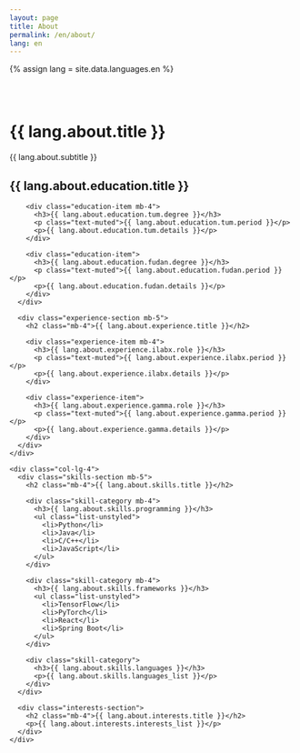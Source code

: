 ```yaml
---
layout: page
title: About
permalink: /en/about/
lang: en
---
```


{% assign lang = site.data.languages.en %}

<div class="about-section">
  <h1 class="mb-4">{{ lang.about.title }}</h1>
  <p class="lead mb-5">{{ lang.about.subtitle }}</p>

  <div class="row">
    <div class="col-lg-8">
      <div class="education-section mb-5">
        <h2 class="mb-4">{{ lang.about.education.title }}</h2>
        
        <div class="education-item mb-4">
          <h3>{{ lang.about.education.tum.degree }}</h3>
          <p class="text-muted">{{ lang.about.education.tum.period }}</p>
          <p>{{ lang.about.education.tum.details }}</p>
        </div>

        <div class="education-item">
          <h3>{{ lang.about.education.fudan.degree }}</h3>
          <p class="text-muted">{{ lang.about.education.fudan.period }}</p>
          <p>{{ lang.about.education.fudan.details }}</p>
        </div>
      </div>

      <div class="experience-section mb-5">
        <h2 class="mb-4">{{ lang.about.experience.title }}</h2>
        
        <div class="experience-item mb-4">
          <h3>{{ lang.about.experience.ilabx.role }}</h3>
          <p class="text-muted">{{ lang.about.experience.ilabx.period }}</p>
          <p>{{ lang.about.experience.ilabx.details }}</p>
        </div>

        <div class="experience-item">
          <h3>{{ lang.about.experience.gamma.role }}</h3>
          <p class="text-muted">{{ lang.about.experience.gamma.period }}</p>
          <p>{{ lang.about.experience.gamma.details }}</p>
        </div>
      </div>
    </div>

    <div class="col-lg-4">
      <div class="skills-section mb-5">
        <h2 class="mb-4">{{ lang.about.skills.title }}</h2>
        
        <div class="skill-category mb-4">
          <h3>{{ lang.about.skills.programming }}</h3>
          <ul class="list-unstyled">
            <li>Python</li>
            <li>Java</li>
            <li>C/C++</li>
            <li>JavaScript</li>
          </ul>
        </div>

        <div class="skill-category mb-4">
          <h3>{{ lang.about.skills.frameworks }}</h3>
          <ul class="list-unstyled">
            <li>TensorFlow</li>
            <li>PyTorch</li>
            <li>React</li>
            <li>Spring Boot</li>
          </ul>
        </div>

        <div class="skill-category">
          <h3>{{ lang.about.skills.languages }}</h3>
          <p>{{ lang.about.skills.languages_list }}</p>
        </div>
      </div>

      <div class="interests-section">
        <h2 class="mb-4">{{ lang.about.interests.title }}</h2>
        <p>{{ lang.about.interests.interests_list }}</p>
      </div>
    </div>
  </div>
</div>

<style>
.about-section {
  padding: 2rem 0;
}

.education-item, .experience-item {
  padding: 1.5rem;
  background: var(--global-bg-color);
  border-radius: 0.5rem;
  box-shadow: 0 2px 4px rgba(0, 0, 0, 0.1);
  transition: transform 0.3s ease;
}

.education-item:hover, .experience-item:hover {
  transform: translateY(-5px);
}

.skills-section, .interests-section {
  padding: 1.5rem;
  background: var(--global-bg-color);
  border-radius: 0.5rem;
  box-shadow: 0 2px 4px rgba(0, 0, 0, 0.1);
}

.skill-category h3 {
  font-size: 1.1rem;
  color: var(--global-theme-color);
  margin-bottom: 1rem;
}

.skill-category ul li {
  margin-bottom: 0.5rem;
}

@media (max-width: 768px) {
  .about-section {
    padding: 1rem 0;
  }
  
  .education-item, .experience-item {
    padding: 1rem;
  }
}
</style> 